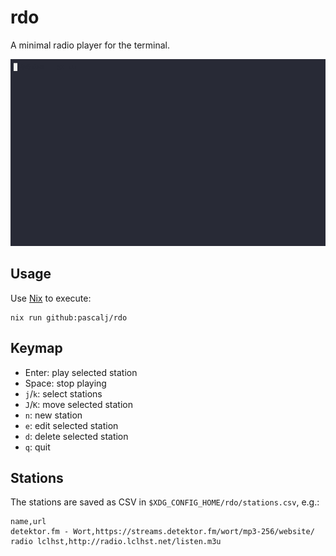 # rdo

A minimal radio player for the terminal.

![rdo screenhot](docs/rdo.gif)

## Usage

Use [Nix](https://nixos.org/) to execute:

```
nix run github:pascalj/rdo
```

## Keymap

- Enter: play selected station
- Space: stop playing
- `j`/`k`: select stations
- `J`/`K`: move selected station
- `n`: new station
- `e`: edit selected station
- `d`: delete selected station
- `q`: quit

## Stations

The stations are saved as CSV in `$XDG_CONFIG_HOME/rdo/stations.csv`, e.g.:

```
name,url
detektor.fm - Wort,https://streams.detektor.fm/wort/mp3-256/website/
radio lclhst,http://radio.lclhst.net/listen.m3u
```

